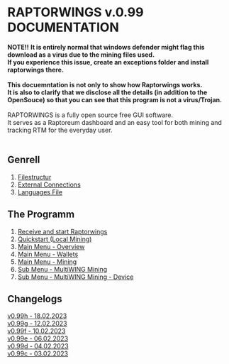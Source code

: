 RAPTORWINGS v.0.99 DOCUMENTATION
=========================
**NOTE!!**
**It is entirely normal that windows defender might flag this download as a virus due to the mining files used.<br />
If you experience this issue, create an exceptions folder and install raptorwings there.**
<br /><br />
**This docuemntation is not only to show how Raptorwings works.<br />
It is also to clarify that we disclose all the details (in addition to the OpenSouce) so that you can see that this program is not a virus/Trojan.**<br />
<br />
RAPTORWINGS is a fully open source free GUI software.<br />
It serves as a Raptoreum dashboard and an easy tool for both mining and tracking RTM for the everyday user.
<br /><br />

Genrell
-------
01. [Filestructur](sub/filestructur.md)
02. [External Connections](sub/extern.md)
03. [Languages File](sub/languages.md)

The Programm
------------
01. [Receive and start Raptorwings](sub/download.md)
02. [Quickstart (Local Mining)](sub/quickstart.md)
03. [Main Menu - Overview](sub/menuMain.md)
04. [Main Menu - Wallets](sub/menuWallets.md)
05. [Main Menu - Mining](sub/menuMiningLocal.md)
06. [Sub Menu - MultiWING Mining](sub/menuMiningMultiWing.md)
07. [Sub Menu - MultiWING Mining - Device](sub/menuMiningMultiWingDevice.md)

Changelogs
------------
[v0.99h - 18.02.2023](changelog/099h.md)<br />
[v0.99g - 12.02.2023](changelog/099g.md)<br />
[v0.99f - 10.02.2023](changelog/099f.md)<br />
[v0.99e - 06.02.2023](changelog/099e.md)<br />
[v0.99d - 04.02.2023](changelog/099d.md)<br />
[v0.99c - 03.02.2023](changelog/099c.md)<br />

